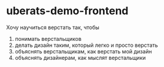 # uberats-demo-frontend
Хочу научиться верстать так, чтобы
1. понимать верстальщиков
2. делать дизайн таким, который легко и просто верстать
3. объяснять верстальщикам, как верстать мой дизайн
4. объяснять дизайнерам, как мыслят верстальщики
